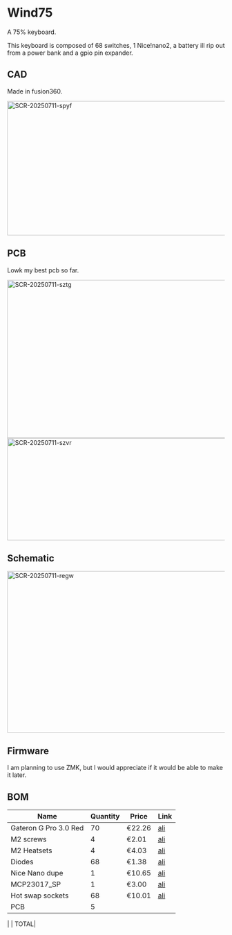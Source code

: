 # Wind75
A 75% keyboard.

This keyboard is composed of 68 switches, 1 Nice!nano2, a battery ill rip out from a power bank and a gpio pin expander.

## CAD
Made in fusion360.

<img width="951" height="310" alt="SCR-20250711-spyf" src="https://github.com/user-attachments/assets/414769ef-7013-4d9e-97d0-2e70be63623e" />

## PCB

Lowk my best pcb so far.

<img width="1101" height="365" alt="SCR-20250711-sztg" src="https://github.com/user-attachments/assets/2e34d249-164b-424d-8f10-0fa977fc9bb6" />

<img width="693" height="236" alt="SCR-20250711-szvr" src="https://github.com/user-attachments/assets/3fef541f-c28b-49bd-a03a-67f76861d8b0" />


## Schematic

<img width="983" height="373" alt="SCR-20250711-regw" src="https://github.com/user-attachments/assets/435909c7-04cc-481c-884f-4e594374a836" />

## Firmware

I am planning to use ZMK, but I would appreciate if it would be able to make it later.


## BOM
| **Name**              | **Quantity** | **Price** | **Link**                                                                                                                                                                                                                                                                                                                                                                                                                                                                                                                                                                                                   |
| --------------------- | ------------ | --------- | ---------------------------------------------------------------------------------------------------------------------------------------------------------------------------------------------------------------------------------------------------------------------------------------------------------------------------------------------------------------------------------------------------------------------------------------------------------------------------------------------------------------------------------------------------------------------------------------------------------- |
| Gateron G Pro 3.0 Red | 70           | €22.26    | [ali](https://www.aliexpress.com/item/1005005746164310.html?spm=a2g0o.detail.0.0.1f0dSQcRSQcR3J&productId=1005005746164310&pdp_ext_f=%7B%22tabScene%22%3A%22retail%22%2C%22sku_id%22%3A12000034197538289%2C%22origProductId%22%3A%221005005746164310%22%7D&)                                                                                                                                                                                                                                                                                                                                               |
| M2 screws             | 4            | €2.01     | [ali](https://www.aliexpress.com/item/1005006384784732.html?spm=a2g0o.productlist.main.1.5c4971f1vZs1Td&algo_pvid=4befbcdb-aa3b-4fb4-833e-fe46e1ba2c55&algo_exp_id=4befbcdb-aa3b-4fb4-833e-fe46e1ba2c55-0&pdp_ext_f=%7B%22order%22%3A%2228%22%2C%22eval%22%3A%221%22%7D&pdp_npi=4%40dis%21USD%211.20%210.99%21%21%211.20%210.99%21%402141131717522615031892241ed7ac%2112000036978193523%21sea%21LT%216401819456%21ABX&curPageLogUid=7HFUJm4J5Z60&utparam-url=scene%3Asearch%7Cquery_from%3A)                                                                                                               |
| M2 Heatsets           | 4            | €4.03     | [ali](https://www.aliexpress.com/item/1005006838108683.html?spm=a2g0o.productlist.main.1.2c0bjDACjDAC7e&aem_p4p_detail=20250711122420609381794867400000858735&algo_pvid=11d9e40a-cf46-4f94-b4ff-13c2af7a9f69&algo_exp_id=11d9e40a-cf46-4f94-b4ff-13c2af7a9f69-0&pdp_ext_f=%7B%22order%22%3A%22247%22%2C%22eval%22%3A%221%22%7D&pdp_npi=4%40dis%21USD%214.03%210.99%21%21%214.03%210.99%21%40213ba0c517522618599565234e0aba%2112000038467725083%21sea%21LT%216401819456%21ABX&curPageLogUid=XOPE5RnGGsKW&utparam-url=scene%3Asearch%7Cquery_from%3A&search_p4p_id=20250711122420609381794867400000858735_1) |
| Diodes                | 68           | €1.38     | [ali](https://www.aliexpress.com/item/4000142272546.html?spm=a2g0o.productlist.main.6.3ecf5562RC4vuY&algo_pvid=f2600214-28b8-4632-b422-754c4bc524a1&algo_exp_id=f2600214-28b8-4632-b422-754c4bc524a1-5&pdp_ext_f=%7B%22order%22%3A%221591%22%2C%22eval%22%3A%221%22%7D&pdp_npi=4%40dis%21USD%211.38%210.99%21%21%219.85%217.07%21%40213ba8cc17522515802381389e121c%2110000000428321629%21sea%21LT%216401819456%21ABX&curPageLogUid=FnfMaQmXCEAQ&utparam-url=scene%3Asearch%7Cquery_from%3A)                                                                                                                |
| Nice Nano dupe        | 1            | €10.65    | [ali](https://www.aliexpress.com/item/1005009003677135.html?spm=a2g0o.productlist.main.6.4ec72c1cu8PDFE&algo_pvid=40c64990-4f09-4df0-97db-7269f21bc034&algo_exp_id=40c64990-4f09-4df0-97db-7269f21bc034-5&pdp_ext_f=%7B%22order%22%3A%224%22%2C%22eval%22%3A%221%22%7D&pdp_npi=4%40dis%21USD%2122.19%2110.65%21%21%21158.41%2176.04%21%40213ba0c517522511900168751e0aa3%2112000047536102285%21sea%21LT%216401819456%21ABX&curPageLogUid=XS4WURIloebY&utparam-url=scene%3Asearch%7Cquery_from%3A)                                                                                                           |
| MCP23017_SP           | 1            | €3.00     | [ali](https://www.aliexpress.com/item/1005008066849865.html?spm=a2g0o.productlist.main.1.ab74115c6dOQMz&algo_pvid=4cc48396-1822-4573-a8a4-94b192b8e4f9&algo_exp_id=4cc48396-1822-4573-a8a4-94b192b8e4f9-0&pdp_ext_f=%7B%22order%22%3A%22154%22%2C%22eval%22%3A%221%22%7D&pdp_npi=4%40dis%21USD%213.00%210.99%21%21%213.00%210.99%21%400b1bf20817522491014751504e77bc%2112000043519110514%21sea%21LT%216401819456%21ABX&curPageLogUid=RR561RSyNIcg&utparam-url=scene%3Asearch%7Cquery_from%3A)                                                                                                              |
| Hot swap sockets      | 68           | €10.01    | [ali](https://www.aliexpress.com/item/1005008954571807.html?spm=a2g0o.productlist.main.17.7ca8777ddpQBY3&algo_pvid=7d831310-3855-4dd3-a4c6-0bbc6b7c0b72&algo_exp_id=7d831310-3855-4dd3-a4c6-0bbc6b7c0b72-16&pdp_ext_f=%7B%22order%22%3A%2274%22%2C%22eval%22%3A%221%22%7D&pdp_npi=4%40dis%21USD%214.26%210.99%21%21%2130.40%217.06%21%402101246417522513678455630ef01c%2112000047352129246%21sea%21LT%216401819456%21ABX&curPageLogUid=veWb9xhPkuZB&utparam-url=scene%3Asearch%7Cquery_from%3A)                                                                                                            |
| PCB                   | 5            | 

| | TOTAL| 
